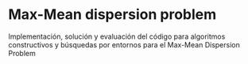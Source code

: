 # Max-Mean dispersion problem
Implementación, solución y evaluación del código para algoritmos constructivos y búsquedas por entornos para el Max-Mean Dispersion Problem